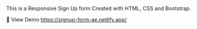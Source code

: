 This is a Responsive Sign Up form Created with HTML, CSS and Bootstrap.

🔗 View Demo https://signup-form-ae.netlify.app/
